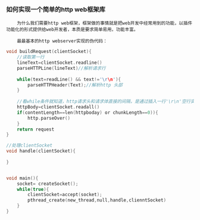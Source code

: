 ### **如何实现一个简单的http web框架库**

        为什么我们需要http web框架，框架做的事情就是把web开发中经常用到的功能，以插件功能化的形式提供给web开发者，本质是要求简单易用，功能丰富。

        最最基本的http webserver实现的伪代码：

```c
void buildRequest(clientSocket){
    //读取第一行
    lineText=clientSocket.readline()
    parseHTTPLine(lineText)//解析请求行
    
    while(text=readLine() && text!='\r\n'){
        parseHTTPHeader(Text);//解析http 头部
    }
    
    //看while条件就知道，http请求头和请求体直接的间隔，是通过插入一行'\r\n'空行实现的
    httpBody=clientSocket.readall()
    if(contentLength==len(httpboday) or chunkLength==0)){
        http.parseOver()
    }
    return request
}

//处理clientSocket
void handle(clientSocket){
        
}


void main(){
    socket= createSocket();
    while(true){
        clientSocket=accept(socket);
        pthread_create(new_thread,null,handle,clienntSocket)
    }
}
```



